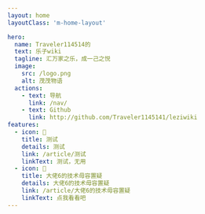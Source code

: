 ```yaml
---
layout: home
layoutClass: 'm-home-layout'

hero:
  name: Traveler114514的
  text: 乐子wiki
  tagline: 汇万家之乐，成一己之悦
  image:
    src: /logo.png
    alt: 茂茂物语
  actions:
    - text: 导航
      link: /nav/
    - text: Github
      link: http://github.com/Traveler1145141/leziwiki
features:
  - icon: 📖
    title: 测试
    details: 测试
    link: /article/测试
    linkText: 测试，无用
  - icon: 📖
    title: 大佬6的技术毋容置疑
    details: 大佬6的技术毋容置疑
    link: /article/大佬6的技术毋容置疑
    linkText: 点我看看吧
---
```


<style>
/*爱的魔力转圈圈*/
.m-home-layout .image-src:hover {
  transform: translate(-50%, -50%) rotate(666turn);
  transition: transform 59s 1s cubic-bezier(0.3, 0, 0.8, 1);
}

.m-home-layout .details small {
  opacity: 0.8;
}

.m-home-layout .bottom-small {
  display: block;
  margin-top: 2em;
  text-align: right;
}
</style>
